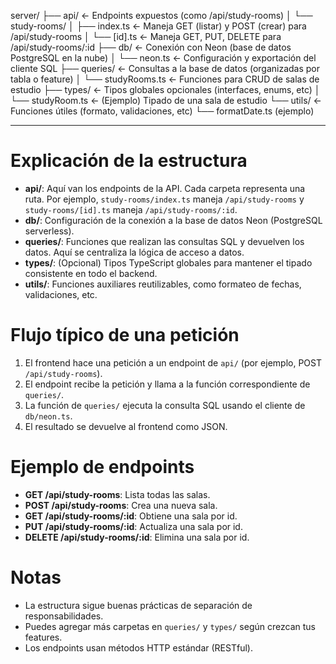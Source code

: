 server/
├── api/              ← Endpoints expuestos (como /api/study-rooms)
│   └── study-rooms/
│       ├── index.ts      ← Maneja GET (listar) y POST (crear) para /api/study-rooms
│       └── [id].ts       ← Maneja GET, PUT, DELETE para /api/study-rooms/:id
├── db/               ← Conexión con Neon (base de datos PostgreSQL en la nube)
│   └── neon.ts           ← Configuración y exportación del cliente SQL
├── queries/          ← Consultas a la base de datos (organizadas por tabla o feature)
│   └── studyRooms.ts     ← Funciones para CRUD de salas de estudio
├── types/            ← Tipos globales opcionales (interfaces, enums, etc)
│   └── studyRoom.ts      ← (Ejemplo) Tipado de una sala de estudio
└── utils/            ← Funciones útiles (formato, validaciones, etc)
    └── formatDate.ts (ejemplo)

---

# Explicación de la estructura

- **api/**: Aquí van los endpoints de la API. Cada carpeta representa una ruta. Por ejemplo, `study-rooms/index.ts` maneja `/api/study-rooms` y `study-rooms/[id].ts` maneja `/api/study-rooms/:id`.
- **db/**: Configuración de la conexión a la base de datos Neon (PostgreSQL serverless).
- **queries/**: Funciones que realizan las consultas SQL y devuelven los datos. Aquí se centraliza la lógica de acceso a datos.
- **types/**: (Opcional) Tipos TypeScript globales para mantener el tipado consistente en todo el backend.
- **utils/**: Funciones auxiliares reutilizables, como formateo de fechas, validaciones, etc.

# Flujo típico de una petición
1. El frontend hace una petición a un endpoint de `api/` (por ejemplo, POST `/api/study-rooms`).
2. El endpoint recibe la petición y llama a la función correspondiente de `queries/`.
3. La función de `queries/` ejecuta la consulta SQL usando el cliente de `db/neon.ts`.
4. El resultado se devuelve al frontend como JSON.

# Ejemplo de endpoints
- **GET /api/study-rooms**: Lista todas las salas.
- **POST /api/study-rooms**: Crea una nueva sala.
- **GET /api/study-rooms/:id**: Obtiene una sala por id.
- **PUT /api/study-rooms/:id**: Actualiza una sala por id.
- **DELETE /api/study-rooms/:id**: Elimina una sala por id.

# Notas
- La estructura sigue buenas prácticas de separación de responsabilidades.
- Puedes agregar más carpetas en `queries/` y `types/` según crezcan tus features.
- Los endpoints usan métodos HTTP estándar (RESTful).
